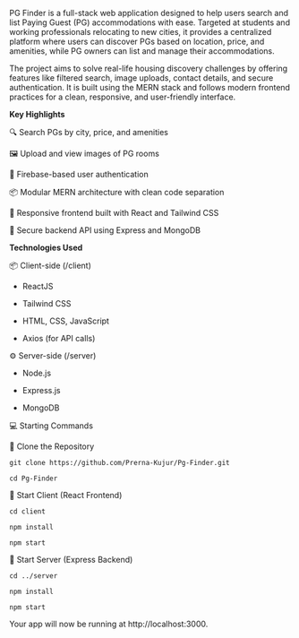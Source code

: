 PG Finder is a full-stack web application designed to help users search and list Paying Guest (PG) accommodations with ease. Targeted at students and working professionals relocating to new cities, it provides a centralized platform where users can discover PGs based on location, price, and amenities, while PG owners can list and manage their accommodations.

The project aims to solve real-life housing discovery challenges by offering features like filtered search, image uploads, contact details, and secure authentication. It is built using the MERN stack and follows modern frontend practices for a clean, responsive, and user-friendly interface.

**Key Highlights**

🔍 Search PGs by city, price, and amenities

🖼️ Upload and view images of PG rooms

🔐 Firebase-based user authentication

📦 Modular MERN architecture with clean code separation

📱 Responsive frontend built with React and Tailwind CSS

🧾 Secure backend API using Express and MongoDB


**Technologies Used**

📦 Client-side (/client)

* ReactJS

* Tailwind CSS

* HTML, CSS, JavaScript

* Axios (for API calls)



⚙️ Server-side (/server)

* Node.js

* Express.js

* MongoDB

💻 Starting Commands

🔹 Clone the Repository

    git clone https://github.com/Prerna-Kujur/Pg-Finder.git

    cd Pg-Finder

🔹 Start Client (React Frontend)

    cd client

    npm install

    npm start

🔹 Start Server (Express Backend)

    cd ../server

    npm install

    npm start

Your app will now be running at http://localhost:3000.

